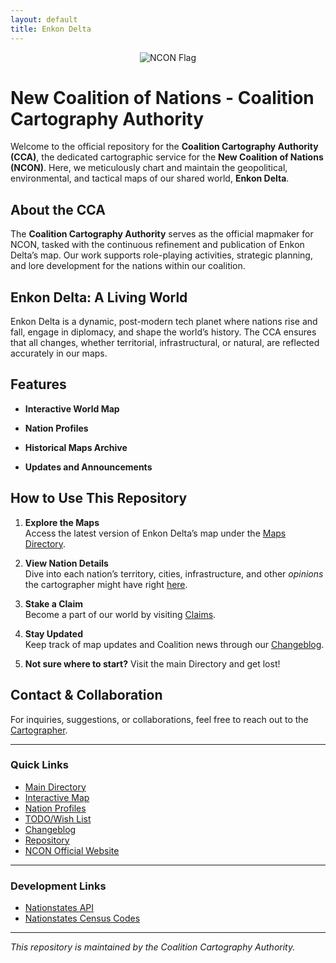 ```yaml
---
layout: default
title: Enkon Delta
---
```

<p align="center">
  <img src="https://www.nationstates.net/images/flags/uploads/rflags/new_coalition_of_nations__152634.png" alt="NCON Flag" />
</p>

# New Coalition of Nations - Coalition Cartography Authority

Welcome to the official repository for the **Coalition Cartography Authority (CCA)**, the dedicated cartographic service for the **New Coalition of Nations (NCON)**. Here, we meticulously chart and maintain the geopolitical, environmental, and tactical maps of our shared world, **Enkon Delta**.

## About the CCA

The **Coalition Cartography Authority** serves as the official mapmaker for NCON, tasked with the continuous refinement and publication of Enkon Delta’s map. Our work supports role-playing activities, strategic planning, and lore development for the nations within our coalition.

## Enkon Delta: A Living World

Enkon Delta is a dynamic, post-modern tech planet where nations rise and fall, engage in diplomacy, and shape the world’s history. The CCA ensures that all changes, whether territorial, infrastructural, or natural, are reflected accurately in our maps.

## Features

- **Interactive World Map**  

- **Nation Profiles**  

- **Historical Maps Archive**  

- **Updates and Announcements**  

## How to Use This Repository

1. **Explore the Maps**  
   Access the latest version of Enkon Delta’s map under the [Maps Directory](#).

2. **View Nation Details**  
   Dive into each nation’s territory, cities, infrastructure, and other *opinions* the cartographer might have right [here](#).

3. **Stake a Claim**  
   Become a part of our world by visiting [Claims](#).

4. **Stay Updated**  
   Keep track of map updates and Coalition news through our [Changeblog](#).

5. **Not sure where to start?**
   Visit the main Directory and get lost!

## Contact & Collaboration

For inquiries, suggestions, or collaborations, feel free to reach out to the [Cartographer](https://www.nationstates.net/page=compose_telegram?tgto=Nedea).  

---

### Quick Links

- [Main Directory](#)
- [Interactive Map](#)
- [Nation Profiles](#)
- [TODO/Wish List](https://rookdrekari.github.io/EnkonDelta/pages/todoList.md)
- [Changeblog](#)
- [Repository](https://github.com/RookDrekari/EnkonDelta)
- [NCON Official Website](https://www.nationstates.net/region=new_coalition_of_nations)

---

### Development Links

- [Nationstates API](https://www.nationstates.net/pages/api.html)
- [Nationstates Census Codes](https://forum.nationstates.net/viewtopic.php?f=15&t=159491)

---

*This repository is maintained by the Coalition Cartography Authority.*

